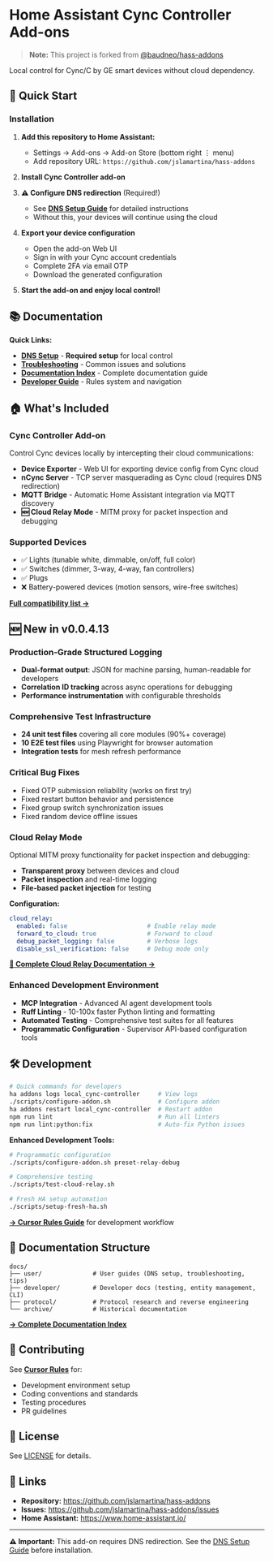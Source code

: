 # Home Assistant Cync Controller Add-ons

> **Note:** This project is forked from [@baudneo/hass-addons](https://github.com/baudneo/hass-addons)

Local control for Cync/C by GE smart devices without cloud dependency.

## 🚀 Quick Start

### Installation

1. **Add this repository to Home Assistant:**
   - Settings → Add-ons → Add-on Store (bottom right ⋮ menu)
   - Add repository URL: `https://github.com/jslamartina/hass-addons`

2. **Install Cync Controller add-on**

3. **⚠️ Configure DNS redirection** (Required!)
   - See **[DNS Setup Guide](docs/user/dns-setup.md)** for detailed instructions
   - Without this, your devices will continue using the cloud

4. **Export your device configuration**
   - Open the add-on Web UI
   - Sign in with your Cync account credentials
   - Complete 2FA via email OTP
   - Download the generated configuration

5. **Start the add-on and enjoy local control!**

## 📚 Documentation

**Quick Links:**
- **[DNS Setup](docs/user/dns-setup.md)** - **Required setup** for local control
- **[Troubleshooting](docs/user/troubleshooting.md)** - Common issues and solutions
- **[Documentation Index](docs/README.md)** - Complete documentation guide
- **[Developer Guide](AGENTS.md)** - Rules system and navigation

## 🏠 What's Included

### Cync Controller Add-on

Control Cync devices locally by intercepting their cloud communications:
- **Device Exporter** - Web UI for exporting device config from Cync cloud
- **nCync Server** - TCP server masquerading as Cync cloud (requires DNS redirection)
- **MQTT Bridge** - Automatic Home Assistant integration via MQTT discovery
- **🆕 Cloud Relay Mode** - MITM proxy for packet inspection and debugging

### Supported Devices

- ✅ Lights (tunable white, dimmable, on/off, full color)
- ✅ Switches (dimmer, 3-way, 4-way, fan controllers)
- ✅ Plugs
- ❌ Battery-powered devices (motion sensors, wire-free switches)

**[Full compatibility list →](docs/user/known-devices.md)**

## 🆕 New in v0.0.4.13

### Production-Grade Structured Logging
- **Dual-format output**: JSON for machine parsing, human-readable for developers
- **Correlation ID tracking** across async operations for debugging
- **Performance instrumentation** with configurable thresholds

### Comprehensive Test Infrastructure
- **24 unit test files** covering all core modules (90%+ coverage)
- **10 E2E test files** using Playwright for browser automation
- **Integration tests** for mesh refresh performance

### Critical Bug Fixes
- Fixed OTP submission reliability (works on first try)
- Fixed restart button behavior and persistence
- Fixed group switch synchronization issues
- Fixed random device offline issues

### Cloud Relay Mode
Optional MITM proxy functionality for packet inspection and debugging:
- **Transparent proxy** between devices and cloud
- **Packet inspection** and real-time logging
- **File-based packet injection** for testing

**Configuration:**
```yaml
cloud_relay:
  enabled: false                      # Enable relay mode
  forward_to_cloud: true              # Forward to cloud
  debug_packet_logging: false         # Verbose logs
  disable_ssl_verification: false     # Debug mode only
```

**[📖 Complete Cloud Relay Documentation →](docs/user/cloud-relay.md)**

### Enhanced Development Environment
- **MCP Integration** - Advanced AI agent development tools
- **Ruff Linting** - 10-100x faster Python linting and formatting
- **Automated Testing** - Comprehensive test suites for all features
- **Programmatic Configuration** - Supervisor API-based configuration tools

## 🛠️ Development

```bash
# Quick commands for developers
ha addons logs local_cync-controller     # View logs
./scripts/configure-addon.sh             # Configure addon
ha addons restart local_cync-controller  # Restart addon
npm run lint                             # Run all linters
npm run lint:python:fix                  # Auto-fix Python issues
```

**Enhanced Development Tools:**
```bash
# Programmatic configuration
./scripts/configure-addon.sh preset-relay-debug

# Comprehensive testing
./scripts/test-cloud-relay.sh

# Fresh HA setup automation
./scripts/setup-fresh-ha.sh
```

**[→ Cursor Rules Guide](.cursor/RULES_GUIDE.md)** for development workflow

## 📖 Documentation Structure

```
docs/
├── user/              # User guides (DNS setup, troubleshooting, tips)
├── developer/         # Developer docs (testing, entity management, CLI)
├── protocol/          # Protocol research and reverse engineering
└── archive/           # Historical documentation
```

**[→ Complete Documentation Index](docs/README.md)**

## 🤝 Contributing

See **[Cursor Rules](.cursor/RULES_GUIDE.md)** for:
- Development environment setup
- Coding conventions and standards
- Testing procedures
- PR guidelines

## 📝 License

See [LICENSE](LICENSE) for details.

## 🔗 Links

- **Repository:** https://github.com/jslamartina/hass-addons
- **Issues:** https://github.com/jslamartina/hass-addons/issues
- **Home Assistant:** https://www.home-assistant.io/

---

**⚠️ Important:** This add-on requires DNS redirection. See the [DNS Setup Guide](docs/user/dns-setup.md) before installation.